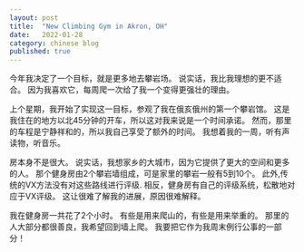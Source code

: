 ```yaml
---
layout: post
title:  "New Climbing Gym in Akron, OH"
date:   2022-01-28
category: chinese blog
published: true
---
```


今年我决定了一个目标，就是更多地去攀岩场。 说实话，我比我理想的更不适合。 因为我喜欢它，每周爬一次给了我一个变得更强壮的理由。 

上个星期，我开始了实现这一目标，参观了我在俄亥俄州的第一个攀岩馆。 这是我住在的地方以北45分钟的开车，所以这对我来说是一个时间承诺。 然而，那里的车程是宁静祥和的，所以我自己享受了额外的时间。 我想着我的一周，听有声读物，听音乐。 

房本身不是很大。 说实话，我想家乡的大城市，因为它提供了更大的空间和更多的人。 那个健身房由2个攀岩墙组成，可是家里的攀岩一般有5到10个。 此外,传统的VX方法没有对这些路线进行评级. 相反，健身房有自己的评级系统，松散地对应于VX评级。 这让很难了解我的进展，原因很难解释。 

我在健身房一共花了2个小时。 有些是用来爬山的，有些是用来举重的。 那里的人大部分都很善良，我希望回到墙上爬。 我要把它作为我周末例行公事的一部分！ 

 